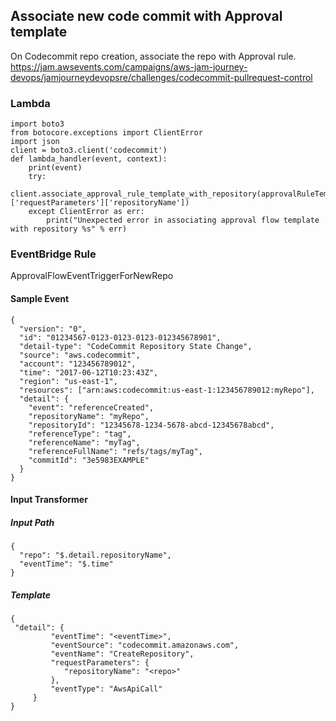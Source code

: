 ## Associate new code commit with Approval template
On Codecommit repo creation, associate the repo with Approval rule.
https://jam.awsevents.com/campaigns/aws-jam-journey-devops/jamjourneydevopsre/challenges/codecommit-pullrequest-control

### Lambda
```
import boto3
from botocore.exceptions import ClientError
import json
client = boto3.client('codecommit')
def lambda_handler(event, context):
    print(event)
    try:
        client.associate_approval_rule_template_with_repository(approvalRuleTemplateName='PROD_APPROVAL_TEMPLATE'repositoryName=event['detail']['requestParameters']['repositoryName'])
    except ClientError as err:
        print("Unexpected error in associating approval flow template with repository %s" % err)

```

### EventBridge Rule
ApprovalFlowEventTriggerForNewRepo

#### Sample Event
```
{
  "version": "0",
  "id": "01234567-0123-0123-0123-012345678901",
  "detail-type": "CodeCommit Repository State Change",
  "source": "aws.codecommit",
  "account": "123456789012",
  "time": "2017-06-12T10:23:43Z",
  "region": "us-east-1",
  "resources": ["arn:aws:codecommit:us-east-1:123456789012:myRepo"],
  "detail": {
    "event": "referenceCreated",
    "repositoryName": "myRepo",
    "repositoryId": "12345678-1234-5678-abcd-12345678abcd",
    "referenceType": "tag",
    "referenceName": "myTag",
    "referenceFullName": "refs/tags/myTag",
    "commitId": "3e5983EXAMPLE"
  }
}
```

#### Input Transformer
##### Input Path
```
{
  "repo": "$.detail.repositoryName",
  "eventTime": "$.time"
}
```

##### Template

```
{
 "detail": {
         "eventTime": "<eventTime>",
         "eventSource": "codecommit.amazonaws.com",
         "eventName": "CreateRepository",
         "requestParameters": {
            "repositoryName": "<repo>"
         },
         "eventType": "AwsApiCall"
     }
}
```